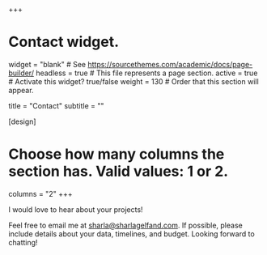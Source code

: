 +++
# Contact widget.
widget = "blank"  # See https://sourcethemes.com/academic/docs/page-builder/
headless = true  # This file represents a page section.
active = true  # Activate this widget? true/false
weight = 130  # Order that this section will appear.

title = "Contact"
subtitle = ""

[design]
  # Choose how many columns the section has. Valid values: 1 or 2.
  columns = "2"
+++

I would love to hear about your projects! 

Feel free to email me at sharla@sharlagelfand.com. If possible, please include details about your data, timelines, and budget. Looking forward to chatting!
